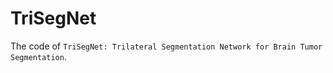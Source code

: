 # TriSegNet

The code of `TriSegNet: Trilateral Segmentation Network for Brain Tumor Segmentation`.
